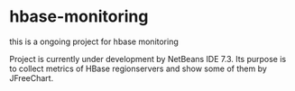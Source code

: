 hbase-monitoring
================

this is a ongoing project for hbase monitoring


Project is currently under development by NetBeans IDE 7.3. Its purpose is to collect metrics of HBase regionservers 
and show some of them by JFreeChart.
